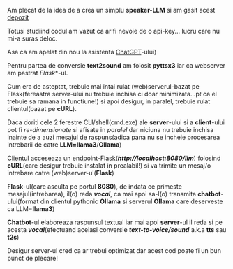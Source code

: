 
Am plecat de la idea de a crea un simplu **speaker-LLM** si am gasit acest [depozit](https://github.com/ThomasJay/SpeakLLM/blob/main/app.py)

Totusi studiind codul am vazut ca ar fi nevoie de o api-key... lucru care nu mi-a suras deloc.

Asa ca am apelat din nou la asistenta [ChatGPT](https://chatgpt.com/c/e5162420-9644-4178-a470-c22fffdbf952)-ului)

Pentru partea de conversie **text2sound** am folosit **pyttsx3** iar ca webserver am pastrat *Flask**-ul.

Cum era de asteptat, trebuie mai intai rulat (web)serverul-bazat pe Flask(fereastra server-ului nu trebuie inchisa ci doar minimizata...pt ca el trebuie sa ramana in functiune!) si apoi desigur, in paralel,  trebuie rulat clientul(bazat pe **cURL**).

Daca doriti cele 2 ferestre CLI/shell(cmd.exe) ale **server**-ului si a **client**-ului pot fi *re-dimensionate* si afisate in *paralel* dar niciuna nu trebuie inchisa inainte de a auzi mesajul de raspuns(adica pana nu se incheie procesarea intrebarii de catre **LLM=llama3**/**Ollama**)


Clientul acceseaza un endpoint-Flask(***http://localhost:8080/llm***) folosind **cURL**(care desigur trebuie instalat in prealabil!) si va trimite un mesaj/o intrebare catre (web)server-ul(**Flask**)

**Flask**-ul(care asculta pe portul **8080**), de indata ce primeste mesajul(intrebarea), il(o) reda ***vocal***, ca mai apoi sa-l(o) transmita **chatbot**-ului(format din clientul pythonic **Ollama** si serverul **Ollama** care deserveste ca LLM=**llama3**)

**Chatbot**-ul elaboreaza raspunsul textual iar mai apoi **server**-ul il reda si pe acesta ***vocal***(efectuand aceiasi conversie ***text-to-voice/sound*** a.k.a **tts** sau **t2s**)

Desigur server-ul cred ca ar trebui optimizat dar acest cod poate fi un bun punct de plecare!
